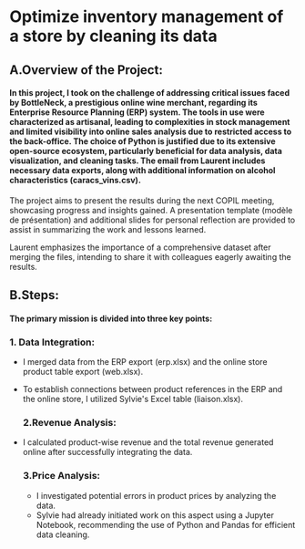 # Optimize inventory management of a store by cleaning its data

## A.Overview of the Project:

#### In this project, I took on the challenge of addressing critical issues faced by BottleNeck, a prestigious online wine merchant, regarding its Enterprise Resource Planning (ERP) system. The tools in use were characterized as artisanal, leading to complexities in stock management and limited visibility into online sales analysis due to restricted access to the back-office. The choice of Python is justified due to its extensive open-source ecosystem, particularly beneficial for data analysis, data visualization, and cleaning tasks. The email from Laurent includes necessary data exports, along with additional information on alcohol characteristics (caracs_vins.csv).

The project aims to present the results during the next COPIL meeting, showcasing progress and insights gained. A presentation template (modèle de présentation) and additional slides for personal reflection are provided to assist in summarizing the work and lessons learned.

Laurent emphasizes the importance of a comprehensive dataset after merging the files, intending to share it with colleagues eagerly awaiting the results.

## B.Steps:
  #### The primary mission is divided into three key points:
   ### 1. Data Integration:
- I merged data from the ERP export (erp.xlsx) and the online store product table export (web.xlsx).
- To establish connections between product references in the ERP and the online store, I utilized Sylvie's Excel table (liaison.xlsx).

     ###  2.Revenue Analysis:
- I calculated product-wise revenue and the total revenue generated online after successfully integrating the data.

     ###  3.Price Analysis:
  - I investigated potential errors in product prices by analyzing the data.
  - Sylvie had already initiated work on this aspect using a Jupyter Notebook, recommending the use of Python and Pandas for efficient data cleaning.
 


